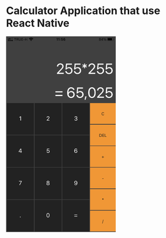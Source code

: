 # Calculator Application that use React Native

<p class="aligncenter"><img src="./assets/application_img.PNG" width="300px"></p>
